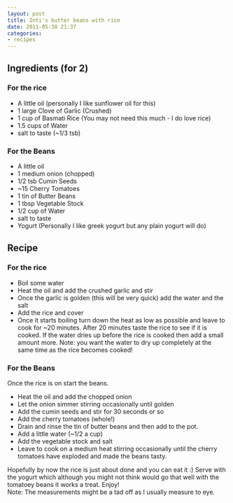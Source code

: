 ```yaml
---
layout: post
title: Inti's butter beans with rice
date: 2011-05-30 21:37
categories:
- recipes
---
```


## Ingredients (for 2)

### For the rice
- A little oil (personally I like sunflower oil for this)  
- 1 large Clove of Garlic (Crushed)  
- 1 cup of Basmati Rice (You may not need this much - I do love rice)  
- 1.5 cups of Water  
- salt to taste (~1/3 tsb)  

### For the Beans
- A little oil  
- 1 medium onion (chopped)  
- 1/2 tsb Cumin Seeds  
- ~15 Cherry Tomatoes  
- 1 tin of Butter Beans  
- 1 tbsp Vegetable Stock  
- 1/2 cup of Water  
- salt to taste  
- Yogurt (Personally I like greek yogurt but any plain yogurt will do)  


## Recipe

### For the rice
  * Boil some water
  * Heat the oil and add the crushed garlic and stir
  * Once the garlic is golden (this will be very quick) add the water and the salt
  * Add the rice and cover
  * Once it starts boiling turn down the heat as low as possible and leave to cook for ~20 minutes. After 20 minutes taste the rice to see if it is cooked. If the water dries up before the rice is cooked then add a small amount more. Note: you want the water to dry up completely at the same time as the rice becomes cooked!


### For the Beans
Once the rice is on start the beans.

  * Heat the oil and add the chopped onion
  * Let the onion simmer stirring occasionally until golden
  * Add the cumin seeds and stir for 30 seconds or so
  * Add the cherry tomatoes (whole!)
  * Drain and rinse the tin of butter beans and then add to the pot.
  * Add a little water (~1/2 a cup)
  * Add the vegetable stock and salt
  * Leave to cook on a medium heat stirring occasionally until the cherry tomatoes have exploded and made the beans tasty.

Hopefully by now the rice is just about done and you can eat it :)
Serve with the yogurt which although you might not think would go that well with the tomatoey beans it works a treat.
Enjoy!  
Note: The measurements might be a tad off as I usually measure to eye.
